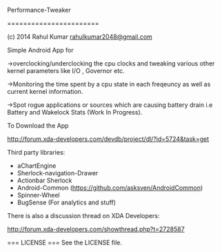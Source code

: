 Performance-Tweaker

=======================

(c) 2014 Rahul Kumar <rahulkumar2048@gmail.com>

Simple Android App for 

->overclocking/underclocking the cpu clocks and tweaking various other kernel parameters like I/O , Governor etc.

->Monitoring the time spent by a cpu state in each freqeuncy as well as current kernel information.

->Spot rogue applications or sources which are causing battery drain i.e Battery and Wakelock Stats (Work In Progress).


To Download the App

http://forum.xda-developers.com/devdb/project/dl/?id=5724&task=get


Third party libraries:

* aChartEngine
* Sherlock-navigation-Drawer
* Actionbar Sherlock
* Android-Common (https://github.com/asksven/AndroidCommon)
* Spinner-Wheel
* BugSense (For analytics and stuff)

There is also a discussion thread on XDA Developers:

http://forum.xda-developers.com/showthread.php?t=2728587


=== LICENSE ===
See the LICENSE file.



